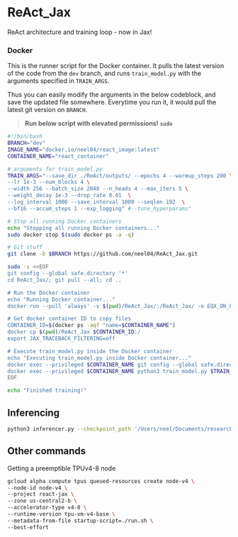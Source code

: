 # ReAct_Jax
ReAct architecture and training loop - now in Jax!

### Docker

This is the runner script for the Docker container. It pulls the latest version of the code from the `dev` branch, and runs `train_model.py` with the arguments specified in `TRAIN_ARGS`.

Thus you can easily modify the arguments in the below codeblock, and save the updated file somewhere. Everytime you run it, it would pull the latest git version on `BRANCH`.

> **Run below script with elevated permissions! `sudo`**

```bash
#!/bin/bash
BRANCH="dev"
IMAGE_NAME="docker.io/neel04/react_image:latest"
CONTAINER_NAME="react_container"

# arguments for train_model.py
TRAIN_ARGS="--save_dir ./ReAct/outputs/ --epochs 4 --warmup_steps 200 \
--lr 1e-3 --num_blocks 4 \
--width 256 --batch_size 2048 --n_heads 4 --max_iters 5 \
--weight_decay 1e-3 --drop_rate 0.01  \
--log_interval 1000 --save_interval 1000 --seqlen 192  \
--bf16 --accum_steps 1 --exp_logging" #--tune_hyperparams"

# Stop all running Docker containers
echo "Stopping all running Docker containers..."
sudo docker stop $(sudo docker ps -a -q)

# Git stuff
git clone -b $BRANCH https://github.com/neel04/ReAct_Jax.git

sudo -s <<EOF
git config --global safe.directory '*'
cd ReAct_Jax/; git pull --all; cd ..

# Run the Docker container
echo "Running Docker container..."
docker run --pull 'always' -v $(pwd)/ReAct_Jax/:/ReAct_Jax/ -e EQX_ON_ERROR=nan --privileged --rm --net=host --name $CONTAINER_NAME -it -d $IMAGE_NAME

# Get docker container ID to copy files
CONTAINER_ID=$(docker ps -aqf "name=$CONTAINER_NAME")
docker cp $(pwd)/ReAct_Jax $CONTAINER_ID:/
export JAX_TRACEBACK_FILTERING=off

# Execute train_model.py inside the Docker container
echo "Executing train_model.py inside Docker container..."
docker exec --privileged $CONTAINER_NAME git config --global safe.directory '*'
docker exec --privileged $CONTAINER_NAME python3 train_model.py $TRAIN_ARGS
EOF

echo "Finished training!"
```

## Inferencing

```bash
python3 inferencer.py --checkpoint_path '/Users/neel/Documents/research/ReAct_Jax/ReAct/outputs/model 5000.eqx' --num_blocks 3 --width 256 --n_heads 4 --seqlen 196  --prompt "Sam is sad because"
```

## Other commands

Getting a preemptible TPUv4-8 node

```bash
gcloud alpha compute tpus queued-resources create node-v4 \
--node-id node-v4 \
--project react-jax \
--zone us-central2-b \
--accelerator-type v4-8 \
--runtime-version tpu-vm-v4-base \
--metadata-from-file startup-script=./run.sh \
--best-effort
```